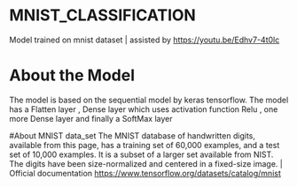 # MNIST_CLASSIFICATION
Model trained on mnist dataset | assisted by https://youtu.be/Edhv7-4t0lc

# About the Model
The model is based on the sequential model by keras tensorflow.
The model has a Flatten layer ,  Dense layer which uses activation function Relu , one more Dense layer and finally a SoftMax layer

#About MNIST data_set
The MNIST database of handwritten digits, available from this page, has a training set of 60,000 examples, and a test set of 10,000 examples. It is a subset of a larger set available from NIST. The digits have been size-normalized and centered in a fixed-size image.
| Official documentation https://www.tensorflow.org/datasets/catalog/mnist
